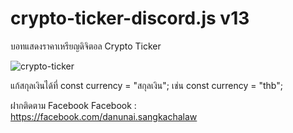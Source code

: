 # crypto-ticker-discord.js v13

บอทแสดงราคาเหรียญดิจิตอล Crypto Ticker

![crypto-ticker](https://github.com/danunai1993/crypto-ticker-discordjs-v13/blob/main/crypto-ticker.png)

แก้สกุลเงินได้ที่ const currency = "สกุลเงิน";
เช่น const currency = "thb";


ฝากติดตาม Facebook
Facebook : https://facebook.com/danunai.sangkachalaw

